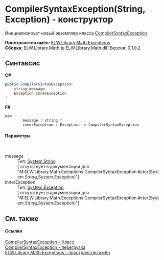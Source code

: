 # CompilerSyntaxException(String, Exception) - конструктор
 

Инициализирует новый экземпляр класса <a href="T_ELW_Library_Math_Exceptions_CompilerSyntaxException">CompilerSyntaxException</a>

**Пространство имён:**&nbsp;<a href="N_ELW_Library_Math_Exceptions">ELW.Library.Math.Exceptions</a><br />**Сборка:**&nbsp;ELW.Library.Math (в ELW.Library.Math.dll) Версия: 0.1.0.2

## Синтаксис

**C#**<br />
``` C#
public CompilerSyntaxException(
	string message,
	Exception innerException
)
```

**F#**<br />
``` F#
new : 
        message : string * 
        innerException : Exception -> CompilerSyntaxException
```


#### Параметры
&nbsp;<dl><dt>message</dt><dd>Тип:&nbsp;<a href="http://msdn2.microsoft.com/ru-ru/library/s1wwdcbf" target="_blank">System.String</a><br />\[<param name="message"/> отсутствует в документации для "M:ELW.Library.Math.Exceptions.CompilerSyntaxException.#ctor(System.String,System.Exception)"\]</dd><dt>innerException</dt><dd>Тип:&nbsp;<a href="http://msdn2.microsoft.com/ru-ru/library/c18k6c59" target="_blank">System.Exception</a><br />\[<param name="innerException"/> отсутствует в документации для "M:ELW.Library.Math.Exceptions.CompilerSyntaxException.#ctor(System.String,System.Exception)"\]</dd></dl>

## См. также


#### Ссылки
<a href="T_ELW_Library_Math_Exceptions_CompilerSyntaxException">CompilerSyntaxException - Класс</a><br /><a href="Overload_ELW_Library_Math_Exceptions_CompilerSyntaxException__ctor">CompilerSyntaxException - перегрузка</a><br /><a href="N_ELW_Library_Math_Exceptions">ELW.Library.Math.Exceptions - пространство имён</a><br />